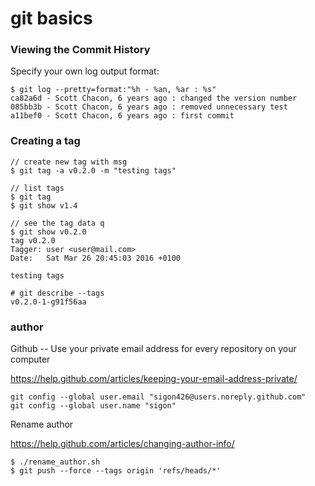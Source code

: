# git basics

### Viewing the Commit History

Specify your own log output format:

```
$ git log --pretty=format:"%h - %an, %ar : %s"
ca82a6d - Scott Chacon, 6 years ago : changed the version number
085bb3b - Scott Chacon, 6 years ago : removed unnecessary test
a11bef0 - Scott Chacon, 6 years ago : first commit
```

### Creating a tag

```
// create new tag with msg
$ git tag -a v0.2.0 -m "testing tags"

// list tags
$ git tag
$ git show v1.4

// see the tag data q
$ git show v0.2.0
tag v0.2.0
Tagger: user <user@mail.com>
Date:   Sat Mar 26 20:45:03 2016 +0100

testing tags

# git describe --tags
v0.2.0-1-g91f56aa
```


### author

Github -- Use your private email address for every repository on your computer

https://help.github.com/articles/keeping-your-email-address-private/


```
git config --global user.email "sigon426@users.noreply.github.com"
git config --global user.name "sigon"
```

Rename author

https://help.github.com/articles/changing-author-info/

```
$ ./rename_author.sh
$ git push --force --tags origin 'refs/heads/*'
```
